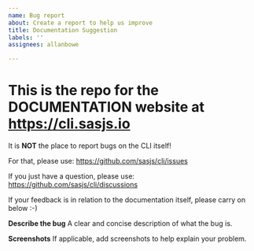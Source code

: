 ```yaml
---
name: Bug report
about: Create a report to help us improve
title: Documentation Suggestion
labels: ''
assignees: allanbowe

---
```


# This is the repo for the **DOCUMENTATION** website at https://cli.sasjs.io

It is **NOT** the place to report bugs on the CLI itself!

For that, please use:  https://github.com/sasjs/cli/issues

If you just have a question, please use: https://github.com/sasjs/cli/discussions

If your feedback is in relation to the documentation itself, please carry on below :-)

**Describe the bug**
A clear and concise description of what the bug is.


**Screenshots**
If applicable, add screenshots to help explain your problem.

